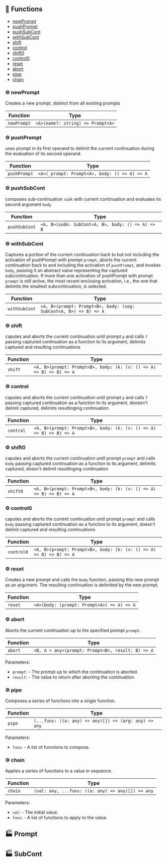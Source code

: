 ## :toolbox: Functions

- [newPrompt](#gear-newprompt)
- [pushPrompt](#gear-pushprompt)
- [pushSubCont](#gear-pushsubcont)
- [withSubCont](#gear-withsubcont)
- [shift](#gear-shift)
- [control](#gear-control)
- [shift0](#gear-shift0)
- [control0](#gear-control0)
- [reset](#gear-reset)
- [abort](#gear-abort)
- [pipe](#gear-pipe)
- [chain](#gear-chain)

### :gear: newPrompt

Creates a new prompt, distinct from all existing prompts

| Function | Type |
| ---------- | ---------- |
| `newPrompt` | `<A>(name?: string) => Prompt<A>` |

### :gear: pushPrompt

uses prompt in its first operand to delimit the current continuation during
the evaluation of its second operand.

| Function | Type |
| ---------- | ---------- |
| `pushPrompt` | `<A>(_prompt: Prompt<A>, body: () => A) => A` |

### :gear: pushSubCont

composes sub-continuation `subk` with current continuation and evaluates
its second argument `body`

| Function | Type |
| ---------- | ---------- |
| `pushSubCont` | `<A, B>(subk: SubCont<A, B>, body: () => A) => B` |

### :gear: withSubCont

Captures a portion of the current continuation back to
but not including the activation of pushPrompt with prompt `prompt`, aborts the
current continuation back to and including the activation of `pushPrompt`, and
invokes `body`, passing it an abstract value representing the captured subcontinuation.
If more than one activation of pushPrompt with prompt `prompt` is still active,
the most recent enclosing activation, i.e., the one that delimits the smallest
subcontinuation, is selected.

| Function | Type |
| ---------- | ---------- |
| `withSubCont` | `<A, B>(prompt: Prompt<B>, body: (seg: SubCont<A, B>) => B) => A` |

### :gear: shift

caputes and aborts the current continuation until prompt `p` and calls `f`
passing captured continuation as a function to its argument,
delimits captured and resulting continuations

| Function | Type |
| ---------- | ---------- |
| `shift` | `<A, B>(prompt: Prompt<B>, body: (k: (v: () => A) => B) => B) => A` |

### :gear: control

caputes and aborts the current continuation until prompt `p` and calls `f`
passing captured continuation as a function to its argument,
deoesn't delimit captured, delimits resultinging continuation

| Function | Type |
| ---------- | ---------- |
| `control` | `<A, B>(prompt: Prompt<B>, body: (k: (v: () => A) => B) => B) => A` |

### :gear: shift0

caputes and aborts the current continuation until prompt `prompt` and calls `body`
passing captured continuation as a function to its argument,
delimits captured, doesn't delimit resultinging continuation

| Function | Type |
| ---------- | ---------- |
| `shift0` | `<A, B>(prompt: Prompt<B>, body: (k: (v: () => A) => B) => B) => A` |

### :gear: control0

caputes and aborts the current continuation until prompt `prompt` and calls `body`
passing captured continuation as a function to its argument,
doesn't delimit captured and resulting continuations

| Function | Type |
| ---------- | ---------- |
| `control0` | `<A, B>(prompt: Prompt<B>, body: (k: (v: () => A) => B) => B) => A` |

### :gear: reset

Creates a new prompt and calls the `body` function, passing this new prompt as an argument.
The resulting continuation is delimited by the new prompt.

| Function | Type |
| ---------- | ---------- |
| `reset` | `<A>(body: (prompt: Prompt<A>) => A) => A` |

### :gear: abort

Aborts the current continuation up to the specified prompt `prompt`.

| Function | Type |
| ---------- | ---------- |
| `abort` | `<B, A = any>(prompt: Prompt<B>, result: B) => A` |

Parameters:

* `prompt`: - The prompt up to which the continuation is aborted.
* `result`: - The value to return after aborting the continuation.


### :gear: pipe

Composes a series of functions into a single function.

| Function | Type |
| ---------- | ---------- |
| `pipe` | `(...funs: ((a: any) => any)[]) => (arg: any) => any` |

Parameters:

* `funs`: - A list of functions to compose.


### :gear: chain

Applies a series of functions to a value in sequence.

| Function | Type |
| ---------- | ---------- |
| `chain` | `(val: any, ...funs: ((a: any) => any)[]) => any` |

Parameters:

* `val`: - The initial value.
* `funs`: - A list of functions to apply to the value.



## :factory: Prompt

## :factory: SubCont
